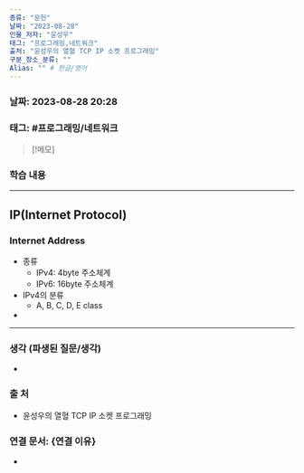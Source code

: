 ```yaml
---
종류: "문헌"
날짜: "2023-08-28"
인물_저자: "윤성우"
태그: "프로그래밍,네트워크"
출처: "윤성우의 열혈 TCP IP 소켓 프로그래밍"
구분_장소_분류: ""
Alias: "" # 한글/영어
---
```


### 날짜: 2023-08-28 20:28
### 태그: #프로그래밍/네트워크

>[!메모]
> 

### 학습 내용
---
## IP(Internet Protocol)
### Internet Address
- 종류
	- IPv4: 4byte 주소체계
	- IPv6: 16byte 주소체계
- IPv4의 분류
	- A, B, C, D, E class
- 
---
### 생각 (파생된 질문/생각)
- 
### 출 처
- 윤성우의 열혈 TCP IP 소켓 프로그래밍

### 연결 문서: {연결 이유}
- 
